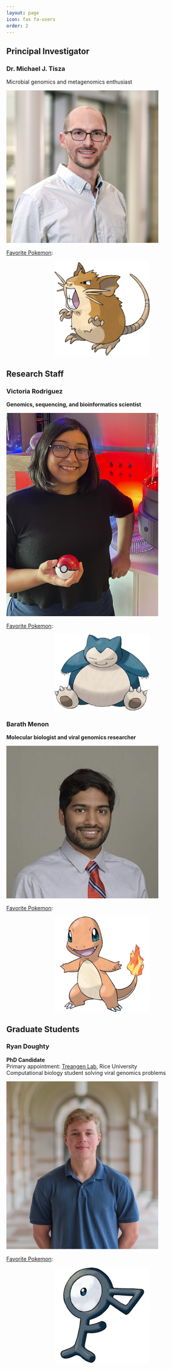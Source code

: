 ```yaml
---
layout: page
icon: fas fa-users
order: 2
---
```


## Principal Investigator

### Dr. Michael J. Tisza
Microbial genomics and metagenomics enthusiast
<p align="left">
  <img src="/assets/images/tiszamj_portait.jpg" width="400" alt="mjt">
</p>

[Favorite Pokemon](https://bulbapedia.bulbagarden.net/wiki/Raticate_(Pok%C3%A9mon)):
<p align="center">
  <img src="/assets/images/raticate.png" width="250" alt="raticate">
</p>

## Research Staff

### Victoria Rodriguez
**Genomics, sequencing, and bioinformatics scientist**

<p align="left">
  <img src="/assets/images/rodriguezv1.png" width="400" alt="mjt">
</p>

[Favorite Pokemon](https://bulbapedia.bulbagarden.net/wiki/Snorlax_(Pok%C3%A9mon)):
<p align="center">
  <img src="/assets/images/snorlax.png" width="250" alt="snorlax">
</p>

### Barath Menon
**Molecular biologist and viral genomics researcher**
<p align="left">
  <img src="/assets/images/menonb1.jpeg" width="400" alt="mjt">
</p>

[Favorite Pokemon](https://bulbapedia.bulbagarden.net/wiki/Charmander_(Pok%C3%A9mon)):
<p align="center">
  <img src="/assets/images/charmander.png" width="250" alt="charmander">
</p>

## Graduate Students

### Ryan Doughty
**PhD Candidate**  
Primary appointment: [Treangen Lab](https://www.treangenlab.com/), Rice University  
Computational biology student solving viral genomics problems

<p align="left">
  <img src="/assets/images/doughtyr1.png" width="400" alt="rjd">
</p>

[Favorite Pokemon](https://bulbapedia.bulbagarden.net/wiki/Unown_(Pok%C3%A9mon)):
<p align="center">
  <img src="/assets/images/uknown.png" width="250" alt="unown">
</p>
